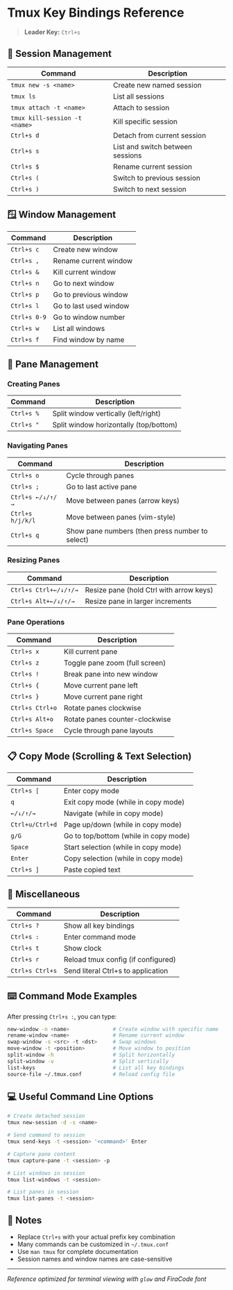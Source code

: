 # Tmux Key Bindings Reference

> **Leader Key:** `Ctrl+s`

## 🎯 Session Management

| Command | Description |
|---------|-------------|
| `tmux new -s <name>` | Create new named session |
| `tmux ls` | List all sessions |
| `tmux attach -t <name>` | Attach to session |
| `tmux kill-session -t <name>` | Kill specific session |
| `Ctrl+s d` | Detach from current session |
| `Ctrl+s s` | List and switch between sessions |
| `Ctrl+s $` | Rename current session |
| `Ctrl+s (` | Switch to previous session |
| `Ctrl+s )` | Switch to next session |

## 🪟 Window Management

| Command | Description |
|---------|-------------|
| `Ctrl+s c` | Create new window |
| `Ctrl+s ,` | Rename current window |
| `Ctrl+s &` | Kill current window |
| `Ctrl+s n` | Go to next window |
| `Ctrl+s p` | Go to previous window |
| `Ctrl+s l` | Go to last used window |
| `Ctrl+s 0-9` | Go to window number |
| `Ctrl+s w` | List all windows |
| `Ctrl+s f` | Find window by name |

## 📐 Pane Management

### Creating Panes

| Command | Description |
|---------|-------------|
| `Ctrl+s %` | Split window vertically (left/right) |
| `Ctrl+s "` | Split window horizontally (top/bottom) |

### Navigating Panes

| Command | Description |
|---------|-------------|
| `Ctrl+s o` | Cycle through panes |
| `Ctrl+s ;` | Go to last active pane |
| `Ctrl+s ←/↓/↑/→` | Move between panes (arrow keys) |
| `Ctrl+s h/j/k/l` | Move between panes (vim-style) |
| `Ctrl+s q` | Show pane numbers (then press number to select) |

### Resizing Panes

| Command | Description |
|---------|-------------|
| `Ctrl+s Ctrl+←/↓/↑/→` | Resize pane (hold Ctrl with arrow keys) |
| `Ctrl+s Alt+←/↓/↑/→` | Resize pane in larger increments |

### Pane Operations

| Command | Description |
|---------|-------------|
| `Ctrl+s x` | Kill current pane |
| `Ctrl+s z` | Toggle pane zoom (full screen) |
| `Ctrl+s !` | Break pane into new window |
| `Ctrl+s {` | Move current pane left |
| `Ctrl+s }` | Move current pane right |
| `Ctrl+s Ctrl+o` | Rotate panes clockwise |
| `Ctrl+s Alt+o` | Rotate panes counter-clockwise |
| `Ctrl+s Space` | Cycle through pane layouts |

## 📋 Copy Mode (Scrolling & Text Selection)

| Command | Description |
|---------|-------------|
| `Ctrl+s [` | Enter copy mode |
| `q` | Exit copy mode (while in copy mode) |
| `←/↓/↑/→` | Navigate (while in copy mode) |
| `Ctrl+u/Ctrl+d` | Page up/down (while in copy mode) |
| `g/G` | Go to top/bottom (while in copy mode) |
| `Space` | Start selection (while in copy mode) |
| `Enter` | Copy selection (while in copy mode) |
| `Ctrl+s ]` | Paste copied text |

## 🔧 Miscellaneous

| Command | Description |
|---------|-------------|
| `Ctrl+s ?` | Show all key bindings |
| `Ctrl+s :` | Enter command mode |
| `Ctrl+s t` | Show clock |
| `Ctrl+s r` | Reload tmux config (if configured) |
| `Ctrl+s Ctrl+s` | Send literal Ctrl+s to application |

## ⌨️ Command Mode Examples

After pressing `Ctrl+s :`, you can type:

```bash
new-window -n <name>              # Create window with specific name
rename-window <name>              # Rename current window
swap-window -s <src> -t <dst>     # Swap windows
move-window -t <position>         # Move window to position
split-window -h                   # Split horizontally
split-window -v                   # Split vertically
list-keys                         # List all key bindings
source-file ~/.tmux.conf          # Reload config file
```

## 💻 Useful Command Line Options

```bash
# Create detached session
tmux new-session -d -s <name>

# Send command to session
tmux send-keys -t <session> '<command>' Enter

# Capture pane content
tmux capture-pane -t <session> -p

# List windows in session
tmux list-windows -t <session>

# List panes in session
tmux list-panes -t <session>
```

## 📝 Notes

- Replace `Ctrl+s` with your actual prefix key combination
- Many commands can be customized in `~/.tmux.conf`
- Use `man tmux` for complete documentation
- Session names and window names are case-sensitive

---

*Reference optimized for terminal viewing with `glow` and FiraCode font*